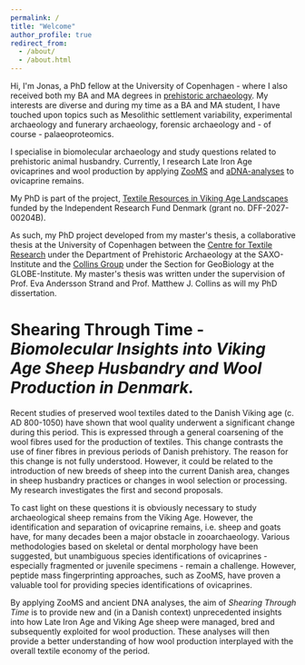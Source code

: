 ```yaml
---
permalink: /
title: "Welcome"
author_profile: true
redirect_from: 
  - /about/
  - /about.html
---
```


Hi, I'm Jonas, a PhD fellow at the University of Copenhagen - where I also received both my BA and MA degrees in [prehistoric archaeology](https://saxo.ku.dk/forskning/forhistorisk-arkaeologi/). My interests are diverse and during my time as a BA and MA student, I have touched upon topics such as Mesolithic settlement variability, experimental archaeology and funerary archaeology, forensic archaeology and - of course - palaeoproteomics.

I specialise in biomolecular archaeology and study questions related to prehistoric animal husbandry. Currently, I research Late Iron Age ovicaprines and wool production by applying [ZooMS](https://en.wikipedia.org/wiki/ZooMS) and [aDNA-analyses](https://en.wikipedia.org/wiki/Ancient_DNA) to ovicaprine remains.

My PhD is part of the project, [Textile Resources in Viking Age Landscapes](https://ctr.hum.ku.dk/research-programmes-and-projects/trival/) funded by the Independent Research Fund Denmark (grant no. DFF-2027-00204B).

As such, my PhD project developed from my master's thesis, a collaborative thesis at the University of Copenhagen between the [Centre for Textile Research](https://ctr.hum.ku.dk/) under the Department of Prehistoric Archaeology at the SAXO-Institute and the [Collins Group](https://globe.ku.dk/research/geobiology/collins-group/) under the Section for GeoBiology at the GLOBE-Institute. My master's thesis was written under the supervision of Prof. Eva Andersson Strand and Prof. Matthew J. Collins as will my PhD dissertation.

**Shearing Through Time** - *Biomolecular Insights into Viking Age Sheep Husbandry and Wool Production in Denmark.*
====

Recent studies of preserved wool textiles dated to the Danish Viking age (c. AD 800-1050) have shown that wool quality underwent a significant change during this period. This is expressed through a general coarsening of the wool fibres used for the production of textiles. This change contrasts the use of finer fibres in previous periods of Danish prehistory. The reason for this change is not fully understood. However, it could be related to the introduction of new breeds of sheep into the current Danish area, changes in sheep husbandry practices or changes in wool selection or processing. My research investigates the first and second proposals. 

To cast light on these questions it is obviously necessary to study archaeological sheep remains from the Viking Age. However, the identification and separation of ovicaprine remains, i.e. sheep and goats have, for many decades been a major obstacle in zooarchaeology. Various methodologies based on skeletal or dental morphology have been suggested, but unambiguous species identifications of ovicaprines - especially fragmented or juvenile specimens - remain a challenge.  However, peptide mass fingerprinting approaches, such as ZooMS, have proven a valuable tool for providing species identifications of ovicaprines.

By applying ZooMS and ancient DNA analyses, the aim of *Shearing Through Time* is to provide new and (in a Danish context) unprecedented insights into how Late Iron Age and Viking Age sheep were managed, bred and subsequently exploited for wool production. These analyses will then provide a better understanding of how wool production interplayed with the overall textile economy of the period.
